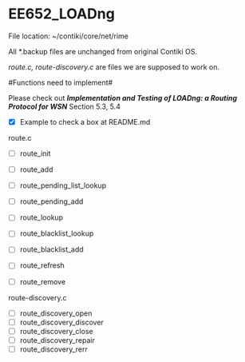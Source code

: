EE652_LOADng
============
File location: ~/contiki/core/net/rime

All *.backup files are unchanged from original Contiki OS.

*route.c, route-discovery.c* are files we are supposed to work on.

#Functions need to implement#

Please check out ***Implementation and Testing of LOADng: a Routing Protocol for WSN*** Section 5.3, 5.4

- [x] Example to check a box at README.md  

route.c  
- [ ] route_init  
- [ ] route_add  
- [ ] route_pending_list_lookup  
- [ ] route_pending_add  
- [ ] route_lookup  
- [ ] route_blacklist_lookup  
- [ ] route_blacklist_add  
- [ ] route_refresh  
- [ ] route_remove  


route-discovery.c  
- [ ] route_discovery_open  
- [ ] route_discovery_discover  
- [ ] route_discovery_close  
- [ ] route_discovery_repair  
- [ ] route_discovery_rerr  
